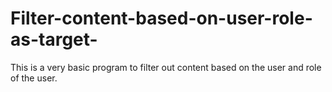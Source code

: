 # Filter-content-based-on-user-role-as-target-
This is a very basic program to filter out content based on the user and role of the user. 


